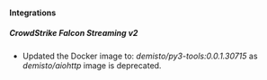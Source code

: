
#### Integrations
##### CrowdStrike Falcon Streaming v2
- Updated the Docker image to: *demisto/py3-tools:0.0.1.30715* as *demisto/aiohttp* image is deprecated.
